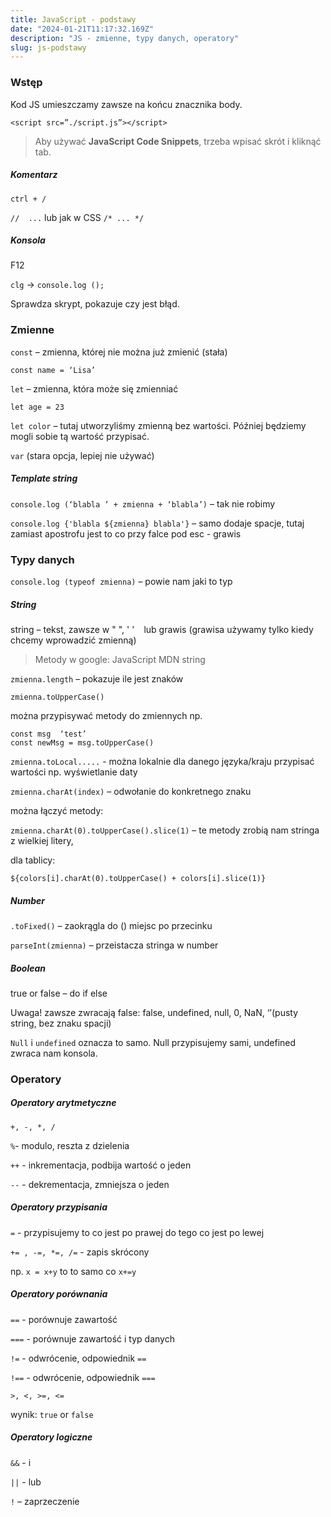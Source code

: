 ```yaml
---
title: JavaScript - podstawy
date: "2024-01-21T11:17:32.169Z"
description: "JS - zmienne, typy danych, operatory"
slug: js-podstawy
---
```


### Wstęp
Kod JS umieszczamy zawsze na końcu znacznika body.

    <script src=”./script.js”></script>
    

> Aby używać **JavaScript Code Snippets**, trzeba wpisać skrót i kliknąć tab.

##### Komentarz
    ctrl + /

`//  ...`  lub jak w CSS `/* ... */`

##### Konsola 
F12

`clg`  -> `console.log ();`

Sprawdza skrypt, pokazuje czy jest błąd.

### Zmienne

`const` – zmienna, której nie można już zmienić (stała)

    const name = ‘Lisa’

`let` – zmienna, która może się zmienniać

    let age = 23

`let color` – tutaj utworzyliśmy zmienną bez wartości. Później będziemy mogli sobie tą wartość przypisać.

`var` (stara opcja, lepiej nie używać)

##### Template string
`console.log (‘blabla ’ + zmienna + ‘blabla’)` – tak nie robimy

`console.log {'blabla ${zmienna} blabla'}` – samo dodaje spacje, tutaj zamiast apostrofu jest to co przy falce pod esc - grawis

### Typy danych
`console.log (typeof zmienna)` – powie nam jaki to typ

##### String
string – tekst, zawsze w " ",  ' ' ` ` lub grawis (grawisa używamy tylko kiedy chcemy wprowadzić zmienną)

> Metody w google: JavaScript MDN string

`zmienna.length` – pokazuje ile jest znaków

`zmienna.toUpperCase()`

można przypisywać metody do zmiennych np.

    const msg  ‘test’
    const newMsg = msg.toUpperCase()
`zmienna.toLocal.....` - można lokalnie dla danego języka/kraju przypisać wartości np. wyświetlanie daty

`zmienna.charAt(index)` – odwołanie do konkretnego znaku

można łączyć metody:

`zmienna.charAt(0).toUpperCase().slice(1)` – te metody zrobią nam stringa z wielkiej litery,

dla tablicy:

    ${colors[i].charAt(0).toUpperCase() + colors[i].slice(1)}

##### Number
`.toFixed()` – zaokrągla do () miejsc po przecinku

`parseInt(zmienna)` – przeistacza stringa w number

##### Boolean

true or false – do if else

Uwaga! zawsze zwracają false: false, undefined, null, 0, NaN, ‘’(pusty string, bez znaku spacji)

`Null` i `undefined` oznacza to samo. Null przypisujemy sami, undefined zwraca nam konsola.

### Operatory 
##### Operatory arytmetyczne
`+, -, *, /`

`%`- modulo, reszta z dzielenia

`++` - inkrementacja, podbija wartość o jeden 

`--` - dekrementacja, zmniejsza o jeden

##### Operatory przypisania
`=` - przypisujemy to co jest po prawej do tego co jest po lewej

`+= , -=, *=, /=` - zapis skrócony

np. `x = x+y` to to samo co `x+=y`

##### Operatory porównania
`==` - porównuje zawartość

`===` - porównuje zawartość i typ danych

`!=` - odwrócenie, odpowiednik `==`

`!==` - odwrócenie, odpowiednik `===`

`>, <, >=, <=`

wynik: `true` or `false`

##### Operatory logiczne
`&&` - i

`||` - lub

`!` – zaprzeczenie 
